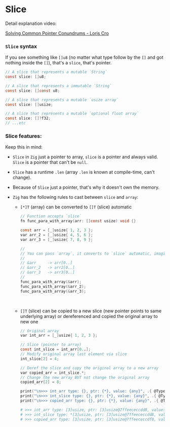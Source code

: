 # Slice

Detail explanation video:

[Solving Common Pointer Conundrums - Loris Cro](https://www.youtube.com/watch?v=VgjRyaRTH6E)

### `Slice` syntax

If you see something like `[]u8` (no matter what type follow by the `[]` and
got nothing inside the `[]`), that's a `slice`, that's pointer.

```c
// A slice that represents a mutable `String`
const slice: []u8;

// A slice that represents a immutable `String`
const slice: []const u8;

// A slice that represents a mutable `usize array`
const slice: []usize;

// A slice that represents a mutable `optional float array`
const slice: []?f32;
// ...etc
```


### Slice features:

Keep this in mind:

- `Slice` in `Zig` just a pointer to array, `slice` is a pointer and always
valid. `Slice` is a pointer that can't be `null`.

- `Slice` has a runtime `.len` (array `.len` is known at compile-time, can't
change).



- Because of `Slice` just a pointer, that's why it doesn't own the memory.

- `Zig` has the following rules to cast between `slice` and `array`:

    - `[*]T` (array) can be converted to `[]T` (slice) automatic

        ```c
        // Function accepts `slice`
        fn func_para_with_array(arr: []const usize) void {}

        const arr = [_]usize{ 1, 2, 3 };
        var arr_2 = [_]usize{ 4, 5, 6 };
        var arr_3 = [_]usize{ 7, 8, 9 };

        //
        // You can pass `array`, it converts to `slice` automatic, imagine like this:
        //
        // &arr     -> arr[0..]
        // &arr_2   -> arr2[0..]
        // &arr_3   -> arr3[0..]
        //
        func_para_with_array(&arr);
        func_para_with_array(&arr_2);
        func_para_with_array(&arr_3);
        ```

        </br>

    - `[]T` (slice) can be copied to a new slice (new pointer points to same
    underlying array) or dereferenced and copied the original array to new one

        ```c
        // Original array
        var int_arr = [_]usize{ 1, 2, 3 };

        // Slice (pointer to array)
        const int_slice = int_arr[0..];
        // Modify original array last element via slice
        int_slice[2] = 4;

        // Deref the slice and copy the original array to a new array
        var copied_arr = int_slice.*;
        // Change the new array BUT not change the original array
        copied_arr[2] = 8;

        print("\n>>> int_arr type: {}, ptr: {*}, value: {any}", .{ @TypeOf(int_arr), &int_arr, int_arr });
        print("\n>>> int_slice type: {}, ptr: {*}, value: {any}", .{ @TypeOf(int_slice), int_slice, int_slice });
        print("\n>>> copied_arr type: {}, ptr: {*}, value: {any}", .{ @TypeOf(copied_arr), &copied_arr, copied_arr });
        ```
        ```bash
        # >>> int_arr type: [3]usize, ptr: [3]usize@7ffeececcdd8, value: { 1, 2, 4 }
        # >>> int_slice type: *[3]usize, ptr: [3]usize@7ffeececcdd8, value: [3]usize@7ffeececcdd8
        # >>> copied_arr type: [3]usize, ptr: [3]usize@7ffeececcdf0, value: { 1, 2, 8 }⏎
        ```

        </br>



